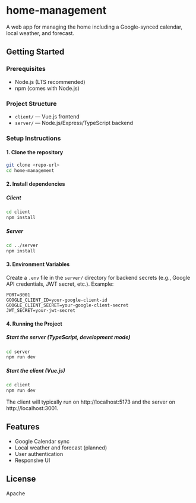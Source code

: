 # home-management
A web app for managing the home including a Google-synced calendar, local weather, and forecast.

## Getting Started

### Prerequisites
- Node.js (LTS recommended)
- npm (comes with Node.js)

### Project Structure
- `client/` — Vue.js frontend
- `server/` — Node.js/Express/TypeScript backend

### Setup Instructions

#### 1. Clone the repository
```bash
git clone <repo-url>
cd home-management
```

#### 2. Install dependencies

##### Client
```bash
cd client
npm install
```

##### Server
```bash
cd ../server
npm install
```

#### 3. Environment Variables
Create a `.env` file in the `server/` directory for backend secrets (e.g., Google API credentials, JWT secret, etc.). Example:
```env
PORT=3001
GOOGLE_CLIENT_ID=your-google-client-id
GOOGLE_CLIENT_SECRET=your-google-client-secret
JWT_SECRET=your-jwt-secret
```

#### 4. Running the Project

##### Start the server (TypeScript, development mode)
```bash
cd server
npm run dev
```

##### Start the client (Vue.js)
```bash
cd client
npm run dev
```

The client will typically run on http://localhost:5173 and the server on http://localhost:3001.

## Features
- Google Calendar sync
- Local weather and forecast (planned)
- User authentication
- Responsive UI

## License
Apache
